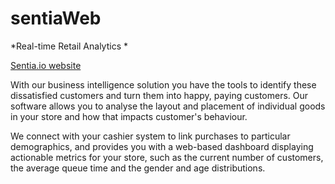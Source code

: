 # sentiaWeb
*Real-time Retail Analytics *

[Sentia.io website](http://sentia.io)

With our business intelligence solution you have the tools to identify these dissatisfied customers and turn them into happy, paying customers. Our software allows you to analyse the layout and placement of individual goods in your store and how that impacts customer's behaviour.

We connect with your cashier system to link purchases to particular demographics, and provides you with a web-based dashboard displaying actionable metrics for your store, such as the current number of customers, the average queue time and the gender and age distributions.